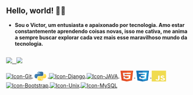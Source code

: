 ## Hello, world! 🙆‍♂️

- <strong> Sou o Victor, um entusiasta e apaixonado por tecnologia. Amo estar constantemente aprendendo coisas novas, isso me cativa, me anima a sempre buscar explorar cada vez mais esse maravilhoso mundo da tecnologia. </strong>

## 

<!-- Stats do meu perfil -->
<div>
  <a href="https://github.com/vihugoos">
  <img height="180em" src="https://github-readme-stats.vercel.app/api?username=vihugoos&show_icons=true&theme=dracula&include_all_commits=true&count_private=true"/>
  &nbsp; 
  <img height="180em" src="https://github-readme-stats.vercel.app/api/top-langs/?username=vihugoos&layout=compact&langs_count=7&theme=dracula"/>
</div>
 
<!-- Skills -->
<div style="display: inline_block"> <br>
  <img align="center" alt="Icon-Git" height="60" width="50" src="https://cdn.jsdelivr.net/gh/devicons/devicon/icons/git/git-plain-wordmark.svg">
  <img align="center" alt="Icon-Python" height="30" width="40" src="https://raw.githubusercontent.com/devicons/devicon/master/icons/python/python-original.svg">
  <img align="center" alt="Icon-Django" height="65" width="65" src="https://cdn.jsdelivr.net/gh/devicons/devicon/icons/django/django-original.svg">
  <img align="center" alt="Icon-JAVA" height="40" width="50" src="https://cdn.jsdelivr.net/gh/devicons/devicon/icons/java/java-original.svg">
  <img align="center" alt="Icon-HTML" height="30" width="40" src="https://raw.githubusercontent.com/devicons/devicon/master/icons/html5/html5-original.svg">
  <img align="center" alt="Icon-CSS" height="30" width="40" src="https://raw.githubusercontent.com/devicons/devicon/master/icons/css3/css3-original.svg">
  <img align="center" alt="Icon-JS" height="30" width="40" src="https://raw.githubusercontent.com/devicons/devicon/master/icons/javascript/javascript-plain.svg">
  <img align="center" alt="Icon-Bootstrap" height="30" width="40" src="https://cdn.jsdelivr.net/gh/devicons/devicon/icons/bootstrap/bootstrap-plain.svg">
  <img align="center" alt="Icon-Unix" height="30" width="40" src="https://cdn.jsdelivr.net/gh/devicons/devicon/icons/unix/unix-original.svg">
  <img align="center" alt="Icon-MySQL" height="65" width="65" src="https://cdn.jsdelivr.net/gh/devicons/devicon/icons/mysql/mysql-original-wordmark.svg">
</div>
